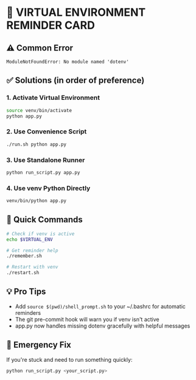 # 🧠 VIRTUAL ENVIRONMENT REMINDER CARD

## ⚠️ Common Error
```
ModuleNotFoundError: No module named 'dotenv'
```

## ✅ Solutions (in order of preference)

### 1. Activate Virtual Environment
```bash
source venv/bin/activate
python app.py
```

### 2. Use Convenience Script
```bash
./run.sh python app.py
```

### 3. Use Standalone Runner
```bash
python run_script.py app.py
```

### 4. Use venv Python Directly
```bash
venv/bin/python app.py
```

## 🔧 Quick Commands

```bash
# Check if venv is active
echo $VIRTUAL_ENV

# Get reminder help
./remember.sh

# Restart with venv
./restart.sh
```

## 💡 Pro Tips

- Add `source $(pwd)/shell_prompt.sh` to your ~/.bashrc for automatic reminders
- The git pre-commit hook will warn you if venv isn't active
- app.py now handles missing dotenv gracefully with helpful messages

## 🚨 Emergency Fix

If you're stuck and need to run something quickly:
```bash
python run_script.py <your_script.py>
```

